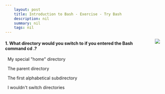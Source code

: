 ```yaml
---
    layout: post
    title: Introduction to Bash - Exercise - Try Bash
    description: nil
    summary: nil
    tags: nil
---
```



 <a target="_blank" href="https://docs.microsoft.com/en-us/learn/modules/bash-introduction/4-exercise-try-bash/"><i class="fas fa-external-link-alt"></i> </a>
 <img align="right" src="https://docs.microsoft.com/en-us/learn/achievements/student-evangelism/bash-introduction-badge.svg">
####  1. What directory would you switch to if you entered the Bash command cd .?


<i class='far fa-square'></i> &nbsp;&nbsp;My special "home" directory

<i class='far fa-square'></i> &nbsp;&nbsp;The parent directory

<i class='far fa-square'></i> &nbsp;&nbsp;The first alphabetical subdirectory

<i class='fas fa-check-square' style='color: Dodgerblue;'></i> &nbsp;&nbsp;I wouldn't switch directories
<br />
<br />
<br />
